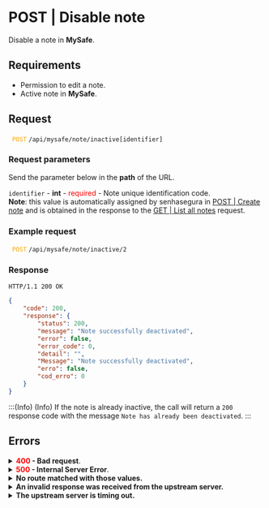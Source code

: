 # POST | Disable note

Disable a note in **MySafe**.

## Requirements
* Permission to edit a note.
* Active note in **MySafe**.

## Request

 <code><span style="color:orange"> POST</code></span> `/api/mysafe/note/inactive[identifier]`

### Request parameters

Send the parameter below in the <b>path</b> of the URL.

<summary><code>identifier</code> - <b>int</b> - <span style="color:red">required</span> - Note unique identification code.</summary>
<b>Note</b>: this value is automatically assigned by senhasegura in <a href="/v3-33/docs/api-post-create-note">POST | Create note</a> and is obtained in the response to the <a href="/v3-33/docs/pt/api-get-list-all-notes">GET | List all notes</a> request.

 ### Example request

<code><span style="color:orange"> POST</code></span> `/api/mysafe/note/inactive/2`

### Response

`HTTP/1.1 200 OK`

 
```json
{
    "code": 200,
    "response": {
        "status": 200,
        "message": "Note successfully deactivated",
        "error": false,
        "error_code": 0,
        "detail": "",
        "Message": "Note successfully deactivated",
        "erro": false,
        "cod_erro": 0
    }
}
```
:::(Info) (Info)
If the note is already inactive, the call will return a `200` response code with the message `Note has already been deactivated`.
:::

 ## Errors
 
<details>
<summary><b><span style="color:red">400</span> - Bad request</b>.</summary>

***
    
<b>Message: "1006 User does not have access"</b><br>

<p><b>Possible cause</b>: user doesn't have access to this note.<br>
    
 ***    
<b>Message: "1010: Unexpected identifier type"</b><br>

<p><b>Possible cause</b>: URL not recognized.<br>
 <b>Solution</b>: check the URL and resend the request .</p>
          
    
 ***
</details>
<details>
<summary><b><span style="color:red">500</span> - Internal Server Error</b>.</summary>

***
    
***
<b>Message: "Unexpected error."</b><br>
<p><b>Possible cause</b>: the error is on the senhasegura server.<br>
<b>Solution</b>: contact the support team for more information.</p>

***
</details>

<details>
<summary><b>No route matched with those values.</b></summary>

***
<b>Message: "No route matched with those values."</b>
<p><b>Possible causes</b>: failure in your application's authentication with the senhasegura server or incorrect URL.<br>
<b>Solution</b>: check the authentication parameters such as <code>Access Token URL</code>, <code>Client ID</code>, and <code>Client Secret</code> and request a new access token or check and correct the URL.</p>

***
</details>

<details>
<summary><b>An invalid response was received from the upstream server.</b></summary>

***
<b>Message: "An invalid response was received from the upstream server."</b>
<p><b>Possible cause</b>: the upstream server may be taking too long to respond, leading to a timeout error interpreted as an invalid response by the proxy/gateway server.<br>
<b>Solution</b>: check the connectivity between the request origin and the senhasegura server.</p>

***
</details>

<details>
<summary><b>The upstream server is timing out.</b></summary>

***
<b>Message: "The upstream server is timing out."</b>
<p><b>Possible cause</b>: the request timed out.<br>
<b>Solution</b>: check the connectivity between the request origin and the senhasegura server.</p>

***
</details>
     